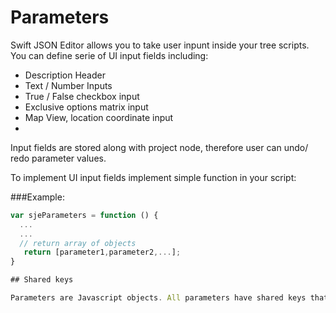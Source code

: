 # Parameters

Swift JSON Editor allows you to take user inpunt inside your tree scripts. You can define serie of UI input fields including:

* Description Header
* Text / Number Inputs
* True / False checkbox input
* Exclusive options matrix input
* Map View, location coordinate input
* 

Input fields are stored along with project node, therefore user can undo/ redo parameter values. 

To implement UI input fields implement simple function in your script: 

###Example:

```javascript
var sjeParameters = function () {
  ...
  ...
  // return array of objects
   return [parameter1,parameter2,...];
}

## Shared keys

Parameters are Javascript objects. All parameters have shared keys that define they properties.

